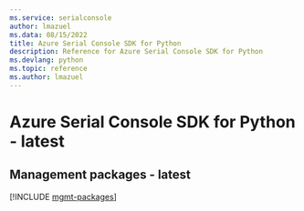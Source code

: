 ```yaml
---
ms.service: serialconsole
author: lmazuel
ms.data: 08/15/2022
title: Azure Serial Console SDK for Python
description: Reference for Azure Serial Console SDK for Python
ms.devlang: python
ms.topic: reference
ms.author: lmazuel
---
```

# Azure Serial Console SDK for Python - latest

## Management packages - latest
[!INCLUDE [mgmt-packages](serial-console-mgmt-index.md)]